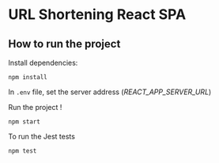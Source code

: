 # URL Shortening React SPA 

## How to run the project

Install dependencies:

```shell
npm install
```

In `.env` file, set the server address (*REACT_APP_SERVER_URL*) 

Run the project !   

```shell
npm start
```

To run the Jest tests

```shell
npm test
```